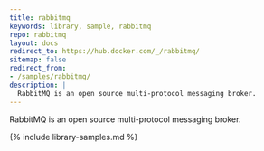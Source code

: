 ```yaml
---
title: rabbitmq
keywords: library, sample, rabbitmq
repo: rabbitmq
layout: docs
redirect_to: https://hub.docker.com/_/rabbitmq/
sitemap: false
redirect_from:
- /samples/rabbitmq/
description: |
  RabbitMQ is an open source multi-protocol messaging broker.
---
```


RabbitMQ is an open source multi-protocol messaging broker.


{% include library-samples.md %}
